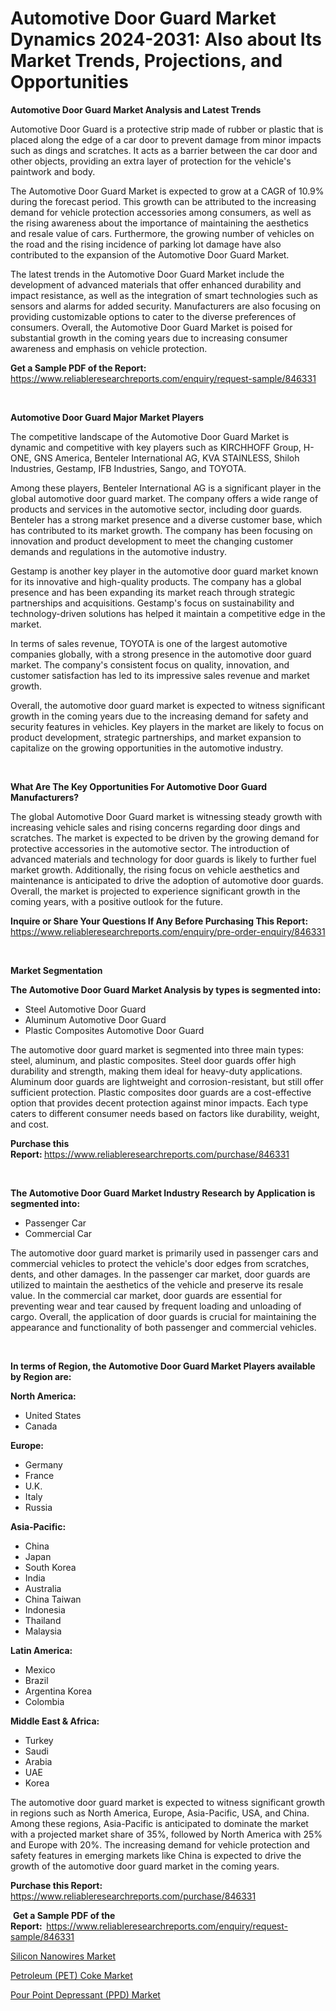 <p><h1>Automotive Door Guard Market Dynamics 2024-2031: Also about Its Market Trends, Projections, and Opportunities</h1></p><p><strong>Automotive Door Guard Market Analysis and Latest Trends</strong></p>
<p><p>Automotive Door Guard is a protective strip made of rubber or plastic that is placed along the edge of a car door to prevent damage from minor impacts such as dings and scratches. It acts as a barrier between the car door and other objects, providing an extra layer of protection for the vehicle's paintwork and body.</p><p>The Automotive Door Guard Market is expected to grow at a CAGR of 10.9% during the forecast period. This growth can be attributed to the increasing demand for vehicle protection accessories among consumers, as well as the rising awareness about the importance of maintaining the aesthetics and resale value of cars. Furthermore, the growing number of vehicles on the road and the rising incidence of parking lot damage have also contributed to the expansion of the Automotive Door Guard Market.</p><p>The latest trends in the Automotive Door Guard Market include the development of advanced materials that offer enhanced durability and impact resistance, as well as the integration of smart technologies such as sensors and alarms for added security. Manufacturers are also focusing on providing customizable options to cater to the diverse preferences of consumers. Overall, the Automotive Door Guard Market is poised for substantial growth in the coming years due to increasing consumer awareness and emphasis on vehicle protection.</p></p>
<p><strong>Get a Sample PDF of the Report:&nbsp;</strong> <a href="https://www.reliableresearchreports.com/enquiry/request-sample/846331">https://www.reliableresearchreports.com/enquiry/request-sample/846331</a></p>
<p>&nbsp;</p>
<p><strong>Automotive Door Guard Major Market Players</strong></p>
<p><p>The competitive landscape of the Automotive Door Guard Market is dynamic and competitive with key players such as KIRCHHOFF Group, H-ONE, GNS America, Benteler International AG, KVA STAINLESS, Shiloh Industries, Gestamp, IFB Industries, Sango, and TOYOTA. </p><p>Among these players, Benteler International AG is a significant player in the global automotive door guard market. The company offers a wide range of products and services in the automotive sector, including door guards. Benteler has a strong market presence and a diverse customer base, which has contributed to its market growth. The company has been focusing on innovation and product development to meet the changing customer demands and regulations in the automotive industry.</p><p>Gestamp is another key player in the automotive door guard market known for its innovative and high-quality products. The company has a global presence and has been expanding its market reach through strategic partnerships and acquisitions. Gestamp's focus on sustainability and technology-driven solutions has helped it maintain a competitive edge in the market.</p><p>In terms of sales revenue, TOYOTA is one of the largest automotive companies globally, with a strong presence in the automotive door guard market. The company's consistent focus on quality, innovation, and customer satisfaction has led to its impressive sales revenue and market growth.</p><p>Overall, the automotive door guard market is expected to witness significant growth in the coming years due to the increasing demand for safety and security features in vehicles. Key players in the market are likely to focus on product development, strategic partnerships, and market expansion to capitalize on the growing opportunities in the automotive industry.</p></p>
<p>&nbsp;</p>
<p><strong>What Are The Key Opportunities For Automotive Door Guard Manufacturers?</strong></p>
<p><p>The global Automotive Door Guard market is witnessing steady growth with increasing vehicle sales and rising concerns regarding door dings and scratches. The market is expected to be driven by the growing demand for protective accessories in the automotive sector. The introduction of advanced materials and technology for door guards is likely to further fuel market growth. Additionally, the rising focus on vehicle aesthetics and maintenance is anticipated to drive the adoption of automotive door guards. Overall, the market is projected to experience significant growth in the coming years, with a positive outlook for the future.</p></p>
<p><strong>Inquire or Share Your Questions If Any Before Purchasing This Report:</strong> <a href="https://www.reliableresearchreports.com/enquiry/pre-order-enquiry/846331">https://www.reliableresearchreports.com/enquiry/pre-order-enquiry/846331</a></p>
<p>&nbsp;</p>
<p><strong>Market Segmentation</strong></p>
<p><strong>The Automotive Door Guard Market Analysis by types is segmented into:</strong></p>
<p><ul><li>Steel Automotive Door Guard</li><li>Aluminum Automotive Door Guard</li><li>Plastic Composites Automotive Door Guard</li></ul></p>
<p><p>The automotive door guard market is segmented into three main types: steel, aluminum, and plastic composites. Steel door guards offer high durability and strength, making them ideal for heavy-duty applications. Aluminum door guards are lightweight and corrosion-resistant, but still offer sufficient protection. Plastic composites door guards are a cost-effective option that provides decent protection against minor impacts. Each type caters to different consumer needs based on factors like durability, weight, and cost.</p></p>
<p><strong>Purchase this Report:&nbsp;</strong><a href="https://www.reliableresearchreports.com/purchase/846331">https://www.reliableresearchreports.com/purchase/846331</a></p>
<p>&nbsp;</p>
<p><strong>The Automotive Door Guard Market Industry Research by Application is segmented into:</strong></p>
<p><ul><li>Passenger Car</li><li>Commercial Car</li></ul></p>
<p><p>The automotive door guard market is primarily used in passenger cars and commercial vehicles to protect the vehicle's door edges from scratches, dents, and other damages. In the passenger car market, door guards are utilized to maintain the aesthetics of the vehicle and preserve its resale value. In the commercial car market, door guards are essential for preventing wear and tear caused by frequent loading and unloading of cargo. Overall, the application of door guards is crucial for maintaining the appearance and functionality of both passenger and commercial vehicles.</p></p>
<p>&nbsp;</p>
<p><strong>In terms of Region, the Automotive Door Guard Market Players available by Region are:</strong></p>
<p>
    <p> <strong> North America: </strong>
        <ul>
            <li>United States</li>
            <li>Canada</li>
        </ul>
        </p> 
    <p> <strong> Europe: </strong>
        <ul>
            <li>Germany</li>
            <li>France</li>
            <li>U.K.</li>
            <li>Italy</li>
            <li>Russia</li>
        </ul>
        </p> 
    <p> <strong> Asia-Pacific: </strong>
        <ul>
            <li>China</li>
            <li>Japan</li>
            <li>South Korea</li>
            <li>India</li>
            <li>Australia</li>
            <li>China Taiwan</li>
            <li>Indonesia</li>
            <li>Thailand</li>
            <li>Malaysia</li>
        </ul>
        </p> 
    <p> <strong> Latin America: </strong>
        <ul>
            <li>Mexico</li>
            <li>Brazil</li>
            <li>Argentina Korea</li>
            <li>Colombia</li>
        </ul>
        </p> 
    <p> <strong> Middle East & Africa: </strong>
        <ul>
            <li>Turkey</li>
            <li>Saudi</li>
            <li>Arabia</li>
            <li>UAE</li>
            <li>Korea</li>
        </ul>
    </p>
    </p>
<p><p>The automotive door guard market is expected to witness significant growth in regions such as North America, Europe, Asia-Pacific, USA, and China. Among these regions, Asia-Pacific is anticipated to dominate the market with a projected market share of 35%, followed by North America with 25% and Europe with 20%. The increasing demand for vehicle protection and safety features in emerging markets like China is expected to drive the growth of the automotive door guard market in the coming years.</p></p>
<p><strong>Purchase this Report: </strong><a href="https://www.reliableresearchreports.com/purchase/846331">https://www.reliableresearchreports.com/purchase/846331</a></p>
<p>&nbsp;<strong>Get a Sample PDF of the Report:&nbsp;&nbsp;</strong><a href="https://www.reliableresearchreports.com/enquiry/request-sample/846331">https://www.reliableresearchreports.com/enquiry/request-sample/846331</a></p>
<p><strong></strong></p>
<p><p><a href="https://view.publitas.com/reportprime-1/insights-into-silicon-nanowires-market-size-analysing-market-share-trends-and-growth-from-2023-to-2030/">Silicon Nanowires Market</a></p><p><a href="https://view.publitas.com/reportprime-1/petroleum-pet-coke-market-research-report-unlocks-analysis-on-the-market-financial-status-market-size-and-market-revenue-upto-2030/">Petroleum (PET) Coke Market</a></p><p><a href="https://view.publitas.com/reportprime-1/pour-point-depressant-ppd-market-size-focuses-on-market-dynamics-in-depth-analysis-and-future-projections-of-its-market-forecasted-for-period-from-2023-to-2030/">Pour Point Depressant (PPD) Market</a></p></p>